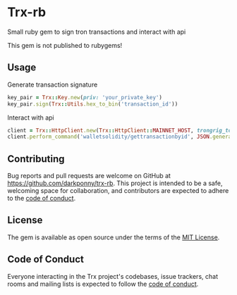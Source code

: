 # Trx-rb

Small ruby gem to sign tron transactions and interact with api

This gem is not published to rubygems! 

## Usage

Generate transaction signature

```ruby
key_pair = Trx::Key.new(priv: 'your_private_key')
key_pair.sign(Trx::Utils.hex_to_bin('transaction_id'))
```

Interact with api

```ruby
client = Trx::HttpClient.new(Trx::HttpClient::MAINNET_HOST, trongrig_token: 'trongrid_token')
client.perform_command('walletsolidity/gettransactionbyid', JSON.generate({ value: 'xxxxxxxxxxxxxxxx' }))
```

## Contributing

Bug reports and pull requests are welcome on GitHub at https://github.com/darkponny/trx-rb. This project is intended to be a safe, welcoming space for collaboration, and contributors are expected to adhere to the [code of conduct](https://github.com/darkponny/trx-rb/blob/master/CODE_OF_CONDUCT.md).

## License

The gem is available as open source under the terms of the [MIT License](https://opensource.org/licenses/MIT).

## Code of Conduct

Everyone interacting in the Trx project's codebases, issue trackers, chat rooms and mailing lists is expected to follow the [code of conduct](https://github.com/darkponny/trx-rb/blob/master/CODE_OF_CONDUCT.md).
